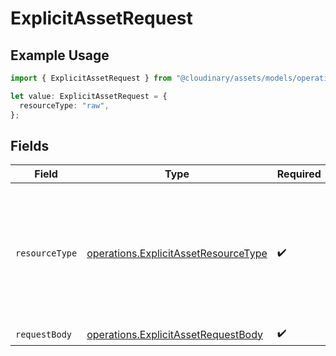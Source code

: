 # ExplicitAssetRequest

## Example Usage

```typescript
import { ExplicitAssetRequest } from "@cloudinary/assets/models/operations";

let value: ExplicitAssetRequest = {
  resourceType: "raw",
};
```

## Fields

| Field                                                                                                              | Type                                                                                                               | Required                                                                                                           | Description                                                                                                        |
| ------------------------------------------------------------------------------------------------------------------ | ------------------------------------------------------------------------------------------------------------------ | ------------------------------------------------------------------------------------------------------------------ | ------------------------------------------------------------------------------------------------------------------ |
| `resourceType`                                                                                                     | [operations.ExplicitAssetResourceType](../../models/operations/explicitassetresourcetype.md)                       | :heavy_check_mark:                                                                                                 | The type of resource to apply operations on. "image" for images, "video" for videos, or "raw" for non-media files. |
| `requestBody`                                                                                                      | [operations.ExplicitAssetRequestBody](../../models/operations/explicitassetrequestbody.md)                         | :heavy_check_mark:                                                                                                 | N/A                                                                                                                |